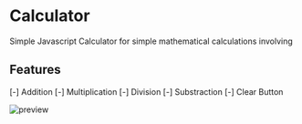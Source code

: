 # Calculator

Simple Javascript Calculator for simple mathematical calculations involving

## Features

[-] Addition
[-] Multiplication
[-] Division
[-] Substraction
[-] Clear Button

![preview](https://github.com/Obitrim/Js-Calculator/blob/main/docs/calculator.PNG)
